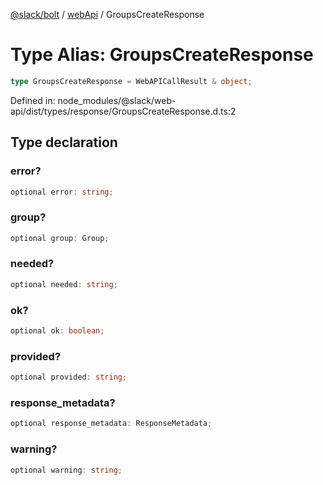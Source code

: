 [@slack/bolt](../../../../index.md) / [webApi](../index.md) / GroupsCreateResponse

# Type Alias: GroupsCreateResponse

```ts
type GroupsCreateResponse = WebAPICallResult & object;
```

Defined in: node\_modules/@slack/web-api/dist/types/response/GroupsCreateResponse.d.ts:2

## Type declaration

### error?

```ts
optional error: string;
```

### group?

```ts
optional group: Group;
```

### needed?

```ts
optional needed: string;
```

### ok?

```ts
optional ok: boolean;
```

### provided?

```ts
optional provided: string;
```

### response\_metadata?

```ts
optional response_metadata: ResponseMetadata;
```

### warning?

```ts
optional warning: string;
```
